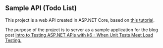 ﻿## Sample API (Todo List)

This project is a web API created in ASP.NET Core, based on [this tutorial](https://docs.microsoft.com/en-us/aspnet/core/tutorials/first-web-api?view=aspnetcore-5.0&tabs=visual-studio-code).

The purpose of the project is to server as a sample application for the blog post [Intro to Testing ASP.NET APIs with k6 - When Unit Tests Meet Load Testing.](https://dev.to/k6/intro-to-testing-asp-net-apis-with-k6-when-unit-tests-meet-load-testing-5b5h)
